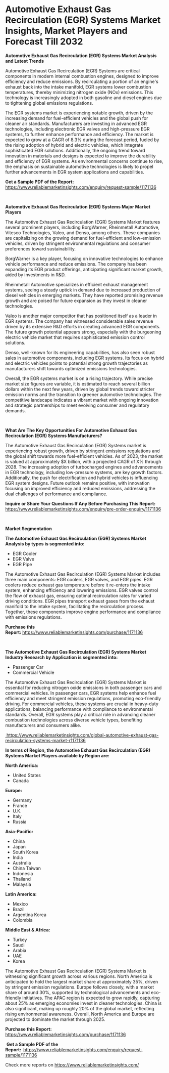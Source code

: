 <p><h1>Automotive Exhaust Gas Recirculation (EGR) Systems Market Insights, Market Players and Forecast Till 2032</h1></p><p><strong>Automotive Exhaust Gas Recirculation (EGR) Systems Market Analysis and Latest Trends</strong></p>
<p><p>Automotive Exhaust Gas Recirculation (EGR) Systems are critical components in modern internal combustion engines, designed to improve efficiency and reduce emissions. By recirculating a portion of an engine's exhaust back into the intake manifold, EGR systems lower combustion temperatures, thereby minimizing nitrogen oxide (NOx) emissions. This technology is increasingly adopted in both gasoline and diesel engines due to tightening global emissions regulations.</p><p>The EGR systems market is experiencing notable growth, driven by the increasing demand for fuel-efficient vehicles and the global push for cleaner air standards. Manufacturers are investing in advanced EGR technologies, including electronic EGR valves and high-pressure EGR systems, to further enhance performance and efficiency. The market is expected to grow at a CAGR of 8.3% during the forecast period, fueled by the rising adoption of hybrid and electric vehicles, which integrate sophisticated EGR solutions. Additionally, the ongoing trend toward innovation in materials and designs is expected to improve the durability and efficiency of EGR systems. As environmental concerns continue to rise, the emphasis on sustainable automotive technologies is likely to propel further advancements in EGR system applications and capabilities.</p></p>
<p><strong>Get a Sample PDF of the Report:&nbsp;</strong> <a href="https://www.reliablemarketinsights.com/enquiry/request-sample/1171136?utm_campaign=1835&utm_medium=2&utm_source=Github&utm_content=ia&utm_term=02032025&utm_id=automotive-exhaust-gas-recirculation-egr-systems">https://www.reliablemarketinsights.com/enquiry/request-sample/1171136</a></p>
<p>&nbsp;</p>
<p><strong>Automotive Exhaust Gas Recirculation (EGR) Systems Major Market Players</strong></p>
<p><p>The Automotive Exhaust Gas Recirculation (EGR) Systems Market features several prominent players, including BorgWarner, Rheinmetall Automotive, Vitesco Technologies, Valeo, and Denso, among others. These companies are capitalizing on the growing demand for fuel-efficient and low-emission vehicles, driven by stringent environmental regulations and consumer preferences toward sustainability.</p><p>BorgWarner is a key player, focusing on innovative technologies to enhance vehicle performance and reduce emissions. The company has been expanding its EGR product offerings, anticipating significant market growth, aided by investments in R&D.</p><p>Rheinmetall Automotive specializes in efficient exhaust management systems, seeing a steady uptick in demand due to increased production of diesel vehicles in emerging markets. They have reported promising revenue growth and are poised for future expansion as they invest in cleaner technologies.</p><p>Valeo is another major competitor that has positioned itself as a leader in EGR systems. The company has witnessed considerable sales revenue driven by its extensive R&D efforts in creating advanced EGR components. The future growth potential appears strong, especially with the burgeoning electric vehicle market that requires sophisticated emission control solutions.</p><p>Denso, well-known for its engineering capabilities, has also seen robust sales in automotive components, including EGR systems. Its focus on hybrid and electric vehicles points to potential strong growth trajectories as manufacturers shift towards optimized emissions technologies.</p><p>Overall, the EGR systems market is on a rising trajectory. While precise market size figures are variable, it is estimated to reach several billion dollars within the next few years, driven by global trends toward stricter emission norms and the transition to greener automotive technologies. The competitive landscape indicates a vibrant market with ongoing innovation and strategic partnerships to meet evolving consumer and regulatory demands.</p></p>
<p>&nbsp;</p>
<p><strong>What Are The Key Opportunities For Automotive Exhaust Gas Recirculation (EGR) Systems Manufacturers?</strong></p>
<p><p>The Automotive Exhaust Gas Recirculation (EGR) Systems market is experiencing robust growth, driven by stringent emissions regulations and the global shift towards more fuel-efficient vehicles. As of 2023, the market is valued at approximately $X billion, with a projected CAGR of X% through 2028. The increasing adoption of turbocharged engines and advancements in EGR technology, including low-pressure systems, are key growth factors. Additionally, the push for electrification and hybrid vehicles is influencing EGR system designs. Future outlook remains positive, with innovation focusing on improved efficiency and reduced emissions, addressing the dual challenges of performance and compliance.</p></p>
<p><strong>Inquire or Share Your Questions If Any Before Purchasing This Report:</strong> <a href="https://www.reliablemarketinsights.com/enquiry/pre-order-enquiry/1171136?utm_campaign=1835&utm_medium=2&utm_source=Github&utm_content=ia&utm_term=02032025&utm_id=automotive-exhaust-gas-recirculation-egr-systems">https://www.reliablemarketinsights.com/enquiry/pre-order-enquiry/1171136</a></p>
<p>&nbsp;</p>
<p><strong>Market Segmentation</strong></p>
<p><strong>The Automotive Exhaust Gas Recirculation (EGR) Systems Market Analysis by types is segmented into:</strong></p>
<p><ul><li>EGR Cooler</li><li>EGR Valve</li><li>EGR Pipe</li></ul></p>
<p><p>The Automotive Exhaust Gas Recirculation (EGR) Systems Market includes three main components: EGR coolers, EGR valves, and EGR pipes. EGR coolers reduce exhaust gas temperature before it re-enters the intake system, enhancing efficiency and lowering emissions. EGR valves control the flow of exhaust gas, ensuring optimal recirculation rates for varied driving conditions. EGR pipes transport exhaust gases from the exhaust manifold to the intake system, facilitating the recirculation process. Together, these components improve engine performance and compliance with emissions regulations.</p></p>
<p><strong>Purchase this Report:&nbsp;</strong><a href="https://www.reliablemarketinsights.com/purchase/1171136?utm_campaign=1835&utm_medium=2&utm_source=Github&utm_content=ia&utm_term=02032025&utm_id=automotive-exhaust-gas-recirculation-egr-systems">https://www.reliablemarketinsights.com/purchase/1171136</a></p>
<p>&nbsp;</p>
<p><strong>The Automotive Exhaust Gas Recirculation (EGR) Systems Market Industry Research by Application is segmented into:</strong></p>
<p><ul><li>Passenger Car</li><li>Commercial Vehicle</li></ul></p>
<p><p>The Automotive Exhaust Gas Recirculation (EGR) Systems Market is essential for reducing nitrogen oxide emissions in both passenger cars and commercial vehicles. In passenger cars, EGR systems help enhance fuel efficiency and meet stringent emission regulations, promoting eco-friendly driving. For commercial vehicles, these systems are crucial in heavy-duty applications, balancing performance with compliance to environmental standards. Overall, EGR systems play a critical role in advancing cleaner combustion technologies across diverse vehicle types, benefiting manufacturers and consumers alike.</p></p>
<p><a href="https://www.reliablemarketinsights.com/global-automotive-exhaust-gas-recirculation-systems-market-r1171136?utm_campaign=1835&utm_medium=2&utm_source=Github&utm_content=ia&utm_term=02032025&utm_id=automotive-exhaust-gas-recirculation-egr-systems">&nbsp;https://www.reliablemarketinsights.com/global-automotive-exhaust-gas-recirculation-systems-market-r1171136</a></p>
<p><strong>In terms of Region, the Automotive Exhaust Gas Recirculation (EGR) Systems Market Players available by Region are:</strong></p>
<p>
    <p> <strong> North America: </strong>
        <ul>
            <li>United States</li>
            <li>Canada</li>
        </ul>
        </p> 
    <p> <strong> Europe: </strong>
        <ul>
            <li>Germany</li>
            <li>France</li>
            <li>U.K.</li>
            <li>Italy</li>
            <li>Russia</li>
        </ul>
        </p> 
    <p> <strong> Asia-Pacific: </strong>
        <ul>
            <li>China</li>
            <li>Japan</li>
            <li>South Korea</li>
            <li>India</li>
            <li>Australia</li>
            <li>China Taiwan</li>
            <li>Indonesia</li>
            <li>Thailand</li>
            <li>Malaysia</li>
        </ul>
        </p> 
    <p> <strong> Latin America: </strong>
        <ul>
            <li>Mexico</li>
            <li>Brazil</li>
            <li>Argentina Korea</li>
            <li>Colombia</li>
        </ul>
        </p> 
    <p> <strong> Middle East & Africa: </strong>
        <ul>
            <li>Turkey</li>
            <li>Saudi</li>
            <li>Arabia</li>
            <li>UAE</li>
            <li>Korea</li>
        </ul>
    </p>
    </p>
<p><p>The Automotive Exhaust Gas Recirculation (EGR) Systems Market is witnessing significant growth across various regions. North America is anticipated to hold the largest market share at approximately 35%, driven by stringent emission regulations. Europe follows closely, with a market share of around 30%, supported by technological advancements and eco-friendly initiatives. The APAC region is expected to grow rapidly, capturing about 25% as emerging economies invest in cleaner technologies. China is also significant, making up roughly 20% of the global market, reflecting rising environmental awareness. Overall, North America and Europe are projected to dominate the market through 2025.</p></p>
<p><strong>Purchase this Report: </strong><a href="https://www.reliablemarketinsights.com/purchase/1171136?utm_campaign=1835&utm_medium=2&utm_source=Github&utm_content=ia&utm_term=02032025&utm_id=automotive-exhaust-gas-recirculation-egr-systems">https://www.reliablemarketinsights.com/purchase/1171136</a></p>
<p>&nbsp;<strong>Get a Sample PDF of the Report:&nbsp;&nbsp;</strong><a href="https://www.reliablemarketinsights.com/enquiry/request-sample/1171136?utm_campaign=1835&utm_medium=2&utm_source=Github&utm_content=ia&utm_term=02032025&utm_id=automotive-exhaust-gas-recirculation-egr-systems">https://www.reliablemarketinsights.com/enquiry/request-sample/1171136</a></p>
<p><strong></strong></p>
<p>Check more reports on <a href="https://www.reliablemarketinsights.com/?utm_campaign=1835&utm_medium=2&utm_source=Github&utm_content=ia&utm_term=02032025&utm_id=automotive-exhaust-gas-recirculation-egr-systems">https://www.reliablemarketinsights.com/</a></p>